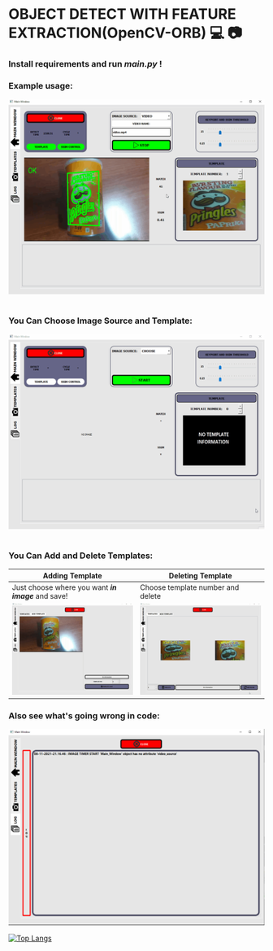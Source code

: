 # OBJECT DETECT WITH FEATURE EXTRACTION(OpenCV-ORB) 💻 📷

### Install requirements and run ***main.py*** !
### Example usage:

![alt text](docs/readme_images/main_usage.gif?raw=true) 

# 
### You Can Choose Image Source and Template:

![alt text](docs/readme_images/image_and_template_source.gif?raw=true) 

# 
### You Can Add and Delete Templates:

| Adding Template                                                      |Deleting Template                                                 |
| ------                                                               | ------                                                           |
| Just choose where you want ***in image*** and save!                  | Choose template number and delete                                |
| ![alt text](docs/readme_images/template_save.gif?raw=true)                |  ![alt text](docs/readme_images/template_delete.gif?raw=true)         |

### Also see what's going wrong in code:
![alt text](docs/readme_images/log_window.png?raw=true) 


[![Top Langs](https://github-readme-stats.vercel.app/api/top-langs/?username=blackepars)](https://github.com/anuraghazra/github-readme-stats)





